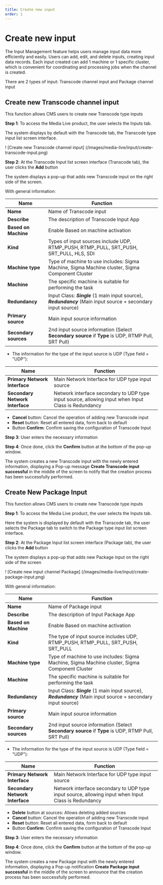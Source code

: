 ```yaml
---
title: Create new input
order: 1
---
```


# Create new input

The Input Management feature helps users manage input data more efficiently and easily. Users can add, edit, and delete inputs, creating input data records. Each input created can add 1 machine or 1 specific cluster, which is convenient for coordinating and processing jobs when the channel is created.

There are 2 types of input: Transcode channel input and Package channel input

## Create new Transcode channel input

This function allows CMS users to create new Transcode type inputs

**Step 1**: To access the Media Live product, the user selects the Inputs tab.

The system displays by default with the Transcode tab, the Transcode type input list screen interface.

! [Create new Transcode channel input] (/images/media-live/input/create-transcode-input.png)

**Step 2**: At the Transcode Input list screen interface (Transcode tab), the user clicks the **Add** button

The system displays a pop-up that adds new Transcode input on the right side of the screen.

With general information:

| Name                  | Function                                                                                                                                                                   |
| --------------------- | -------------------------------------------------------------------------------------------------------------------------------------------------------------------------- |
| **Name**              | Name of Transcode input                                                                                                                                                    |
| **Describe**          | The description of Transcode Input App                                                                                                                                     |
| **Based on Machine**  | Enable Based on machine activation                                                                                                                                         |
| **Kind**              | Types of input sources include UDP, RTMP_PUSH, RTMP_PULL, SRT_PUSH, SRT_PULL, HLS, SDI |
| **Machine type**      | Type of machine to use includes: Sigma Machine, Sigma Machine cluster, Sigma Component Cluster                                                                             |
| **Machine**           | The specific machine is suitable for performing the task                                                                                                                   |
| **Redundancy**        | Input Class: _**Single**_ (1 main input source), _**Redundancy**_ (Main input source + secondary input source)                       |
| **Primary source**    | Main input source information                                                                                                                                              |
| **Secondary sources** | 2nd input source information (Select **Secondary source** if **Type** is UDP, RTMP Pull, SRT Pull)                                                      |

- The information for the type of the input source is UDP (Type field = "UDP"):

| Name                            | Function                                                                                            |
| ------------------------------- | --------------------------------------------------------------------------------------------------- |
| **Primary Network Interface**   | Main Network Interface for UDP type input source                                                    |
| **Secondary Network Interface** | Network interface secondary to UDP type input source, allowing input when Input Class is Redundancy |

- **Cancel** button: Cancel the operation of adding new Transcode input
- **Reset** button: Reset all entered data, form back to default
- Button **Confirm**: Confirm saving the configuration of Transcode Input

**Step 3**: User enters the necessary information

**Step 4**: Once done, click the **Confirm** button at the bottom of the pop-up window.

The system creates a new Transcode input with the newly entered information, displaying a Pop-up message **Create Transcode input successful** in the middle of the screen to notify that the creation process has been successfully performed.

## Create New Package Input

This function allows CMS users to create new Transcode type inputs

**Step 1**: To access the Media Live product, the user selects the Inputs tab.

Here the system is displayed by default with the Transcode tab, the user selects the Package tab to switch to the Package type input list screen interface.

**Step 2**: At the Package Input list screen interface (Package tab), the user clicks the **Add** button

The system displays a pop-up that adds new Package input on the right side of the screen

! [Create new input channel Package] (/images/media-live/input/create-package-input.png)

With general information:

| Name                  | Function                                                                                                                                                            |
| --------------------- | ------------------------------------------------------------------------------------------------------------------------------------------------------------------- |
| **Name**              | Name of Package input                                                                                                                                               |
| **Describe**          | The description of Input Package App                                                                                                                                |
| **Based on Machine**  | Enable Based on machine activation                                                                                                                                  |
| **Kind**              | The type of input source includes UDP, RTMP_PUSH, RTMP_PULL, SRT_PUSH, SRT_PULL |
| **Machine type**      | Type of machine to use includes: Sigma Machine, Sigma Machine cluster, Sigma Component Cluster                                                                      |
| **Machine**           | The specific machine is suitable for performing the task                                                                                                            |
| **Redundancy**        | Input Class: _**Single**_ (1 main input source), _**Redundancy**_ (Main input source + secondary input source)                |
| **Primary source**    | Main input source information                                                                                                                                       |
| **Secondary sources** | 2nd input source information (Select **Secondary source** if **Type** is UDP, RTMP Pull, SRT Pull)                                               |

- The information for the type of the input source is UDP (Type field = "UDP"):

| Name                            | Function                                                                                            |
| ------------------------------- | --------------------------------------------------------------------------------------------------- |
| **Primary Network Interface**   | Main Network Interface for UDP type input source                                                    |
| **Secondary Network Interface** | Network interface secondary to UDP type input source, allowing input when Input Class is Redundancy |

- **Delete** button at sources: Allows deleting added sources
- **Cancel** button: Cancel the operation of adding new Transcode input
- **Reset** button: Reset all entered data, form back to default
- Button **Confirm**: Confirm saving the configuration of Transcode Input

**Step 3**: User enters the necessary information

**Step 4**: Once done, click the **Confirm** button at the bottom of the pop-up window.

The system creates a new Package input with the newly entered information, displaying a Pop-up notification **Create Package input successful** in the middle of the screen to announce that the creation process has been successfully performed.
